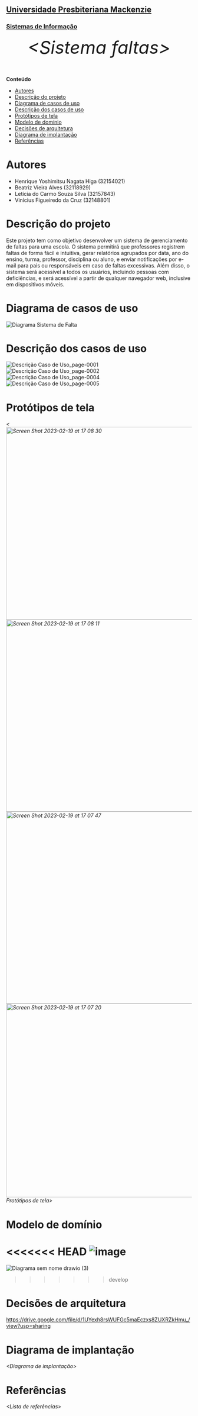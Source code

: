 <h2><a href= "https://www.mackenzie.br">Universidade Presbiteriana Mackenzie</a></h2>
<h3><a href= "https://www.mackenzie.br/graduacao/sao-paulo-higienopolis/sistemas-de-informacao">Sistemas de Informação</a></h3>

<font size="+12"><center>
_&lt;Sistema faltas&gt;_

</center></font>

**Conteúdo**

- [Autores](#autores)
- [Descrição do projeto](#descrição-do-projeto)
- [Diagrama de casos de uso](#diagrama-de-casos-de-uso)
- [Descrição dos casos de uso](#descrição-dos-casos-de-uso)
- [Protótipos de tela](#protótipos-de-tela)
- [Modelo de domínio](#modelo-de-domínio)
- [Decisões de arquitetura](#decisões-de-arquitetura)
- [Diagrama de implantação](#diagrama-de-implantação)
- [Referências](#referências)

# Autores

- Henrique Yoshimitsu Nagata Higa (32154021)
- Beatriz Vieira Alves (32118929)
- Letícia do Carmo Souza Silva (32157843)
- Vinícius Figueiredo da Cruz (32148801)

# Descrição do projeto

Este projeto tem como objetivo desenvolver um sistema de gerenciamento de faltas para uma escola. O sistema permitirá que professores registrem faltas de forma fácil e intuitiva, gerar relatórios agrupados por data, ano do ensino, turma, professor, disciplina ou aluno, e enviar notificações por e-mail para pais ou responsáveis em caso de faltas excessivas. Além disso, o sistema será acessível a todos os usuários, incluindo pessoas com deficiências, e será acessível a partir de qualquer navegador web, inclusive em dispositivos móveis.

# Diagrama de casos de uso

![Diagrama Sistema de Falta](https://user-images.githubusercontent.com/89753145/219905304-3c80ff84-b217-4c40-986f-58bcc4233576.jpg)

# Descrição dos casos de uso
![Descrição Caso de Uso_page-0001](https://user-images.githubusercontent.com/89753145/219905395-577b006e-1dd1-47fa-a27d-4de72edcd080.jpg)
![Descrição Caso de Uso_page-0002](https://user-images.githubusercontent.com/89753145/219905398-2c4aeaf6-3812-466a-9728-af68e80285c4.jpg)
![Descrição Caso de Uso_page-0004](https://user-images.githubusercontent.com/89753145/219905399-ca3e750f-6580-43e3-ae10-5d5e5236c59d.jpg)
![Descrição Caso de Uso_page-0005](https://user-images.githubusercontent.com/89753145/219905401-3beaac34-63cc-402f-9649-18ab62c05a23.jpg)

# Protótipos de tela

_&lt;<img width="521" alt="Screen Shot 2023-02-19 at 17 08 30" src="https://user-images.githubusercontent.com/49994740/219972775-8cbef5ba-1b06-452c-b528-5e7375981da0.png">
<img width="519" alt="Screen Shot 2023-02-19 at 17 08 11" src="https://user-images.githubusercontent.com/49994740/219972777-9011de28-dbb5-4a39-a06b-ba3c9c7e7737.png">
<img width="519" alt="Screen Shot 2023-02-19 at 17 07 47" src="https://user-images.githubusercontent.com/49994740/219972781-096e7a60-0057-4569-9a94-798418422c9d.png">
<img width="524" alt="Screen Shot 2023-02-19 at 17 07 20" src="https://user-images.githubusercontent.com/49994740/219972784-c636b9b1-eaf6-4a36-9cb3-eebbf4ea0b48.png">
Protótipos de tela&gt;_


# Modelo de domínio

<<<<<<< HEAD
![image](https://user-images.githubusercontent.com/89232973/221427424-b06fd1b0-03c3-418b-aa69-0367d84a64b5.png)
=======
![Diagrama sem nome drawio (3)](https://user-images.githubusercontent.com/89232973/221427826-88a8adef-fb3d-47c0-8adb-19c8a626c79e.png)
>>>>>>> develop


# Decisões de arquitetura

https://drive.google.com/file/d/1UYexh8rsWUFGc5maEczxs8ZUXRZkHmu_/view?usp=sharing

# Diagrama de implantação

_&lt;Diagrama de implantação&gt;_

# Referências

_&lt;Lista de referências&gt;_
